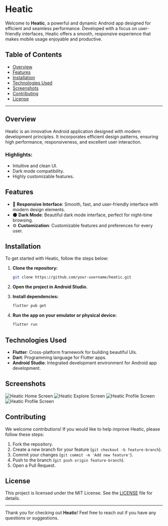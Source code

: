 # Heatic

Welcome to **Heatic**, a powerful and dynamic Android app designed for efficient and seamless performance. Developed with a focus on user-friendly interfaces, Heatic offers a smooth, responsive experience that makes mobile usage enjoyable and productive.

## Table of Contents

- [Overview](#overview)
- [Features](#features)
- [Installation](#installation)
- [Technologies Used](#technologies-used)
- [Screenshots](#screenshots)
- [Contributing](#contributing)
- [License](#license)

---

## Overview

Heatic is an innovative Android application designed with modern development principles. It incorporates efficient design patterns, ensuring high performance, responsiveness, and excellent user interaction.

### Highlights:
- Intuitive and clean UI.
- Dark mode compatibility.
- Highly customizable features.

## Features

- 📱 **Responsive Interface**: Smooth, fast, and user-friendly interface with modern design elements.
- 🌑 **Dark Mode**: Beautiful dark mode interface, perfect for night-time browsing.
- ⚙️ **Customization**: Customizable features and preferences for every user.

## Installation

To get started with Heatic, follow the steps below:

1. **Clone the repository:**

   ```bash
   git clone https://github.com/your-username/heatic.git
   ```

2. **Open the project in Android Studio.**

3. **Install dependencies:**

   ```bash
   flutter pub get
   ```

4. **Run the app on your emulator or physical device:**

   ```bash
   flutter run
   ```

## Technologies Used

- **Flutter**: Cross-platform framework for building beautiful UIs.
- **Dart**: Programming language for Flutter apps.
- **Android Studio**: Integrated development environment for Android app development.

## Screenshots

![Heatic Home Screen](https://raw.githubusercontent.com/Sakshi-2508/Heatic-Debate-App/refs/heads/master/screenshot/1_1.png)
![Heatic Explore Screen](https://raw.githubusercontent.com/Sakshi-2508/Heatic-Debate-App/refs/heads/master/screenshot/2.png)
![Heatic Profile Screen](https://raw.githubusercontent.com/Sakshi-2508/Heatic-Debate-App/refs/heads/master/screenshot/3.png)
![Heatic Profile Screen](https://raw.githubusercontent.com/Sakshi-2508/Heatic-Debate-App/refs/heads/master/screenshot/4.png)

## Contributing

We welcome contributions! If you would like to help improve Heatic, please follow these steps:

1. Fork the repository.
2. Create a new branch for your feature (`git checkout -b feature-branch`).
3. Commit your changes (`git commit -m 'Add new feature'`).
4. Push to the branch (`git push origin feature-branch`).
5. Open a Pull Request.

## License

This project is licensed under the MIT License. See the [LICENSE](LICENSE) file for details.

---

Thank you for checking out **Heatic**! Feel free to reach out if you have any questions or suggestions.